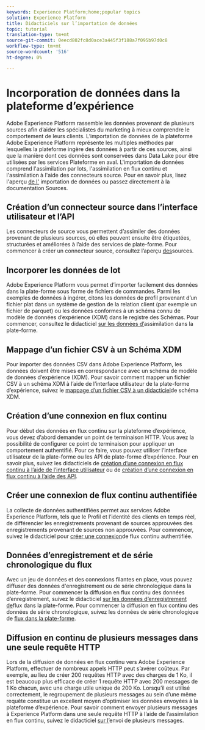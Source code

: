 ```yaml
---
keywords: Experience Platform;home;popular topics
solution: Experience Platform
title: Didacticiels sur l’importation de données
topic: tutorial
translation-type: tm+mt
source-git-commit: 0eecd802fc8d0ace3a445f3f188a7f095b97d0c8
workflow-type: tm+mt
source-wordcount: '516'
ht-degree: 0%

---
```



# Incorporation de données dans la plateforme d’expérience

Adobe Experience Platform rassemble les données provenant de plusieurs sources afin d’aider les spécialistes du marketing à mieux comprendre le comportement de leurs clients. L’importation de données de la plateforme Adobe Experience Platform représente les multiples méthodes par lesquelles la plateforme ingère des données à partir de ces sources, ainsi que la manière dont ces données sont conservées dans Data Lake pour être utilisées par les services Plateforme en aval. L&#39;importation de données comprend l&#39;assimilation par lots, l&#39;assimilation en flux continu et l&#39;assimilation à l&#39;aide des connecteurs source. Pour en savoir plus, lisez l&#39;aperçu [de l&#39;](../ingestion/home.md) importation de données ou passez directement à la documentation [](../sources/home.md)Sources.

## Création d’un connecteur source dans l’interface utilisateur et l’API

Les connecteurs de source vous permettent d’assimiler des données provenant de plusieurs sources, où elles peuvent ensuite être étiquetées, structurées et améliorées à l’aide des services de plate-forme. Pour commencer à créer un connecteur source, consultez l’aperçu [des](../sources/home.md)sources.

## Incorporer les données de lot

Adobe Experience Platform vous permet d’importer facilement des données dans la plate-forme sous forme de fichiers de commandes. Parmi les exemples de données à ingérer, citons les données de profil provenant d’un fichier plat dans un système de gestion de la relation client (par exemple un fichier de parquet) ou les données conformes à un schéma connu de modèle de données d’expérience (XDM) dans le registre des Schémas. Pour commencer, consultez le didacticiel [sur les données d’](../ingestion/tutorials/ingest-batch-data.md)assimilation dans la plate-forme.

## Mappage d’un fichier CSV à un Schéma XDM

Pour importer des données CSV dans Adobe Experience Platform, les données doivent être mises en correspondance avec un schéma de modèle de données d’expérience (XDM). Pour savoir comment mapper un fichier CSV à un schéma XDM à l’aide de l’interface utilisateur de la plate-forme d’expérience, suivez le [mappage d’un fichier CSV à un didacticiel](../ingestion/tutorials/map-a-csv-file.md)de schéma XDM.

## Création d’une connexion en flux continu

Pour début des données en flux continu sur la plateforme d’expérience, vous devez d’abord demander un point de terminaison HTTP. Vous avez la possibilité de configurer ce point de terminaison pour appliquer un comportement authentifié. Pour ce faire, vous pouvez utiliser l’interface utilisateur de la plate-forme ou les API de plate-forme d’expérience. Pour en savoir plus, suivez les didacticiels de [création d’une connexion en flux continu à l’aide de l’interface utilisateur](../ingestion/tutorials/create-streaming-connection-ui.md) ou de [création d’une connexion en flux continu à l’aide des API](../ingestion/tutorials/create-streaming-connection.md).

## Créer une connexion de flux continu authentifiée

La collecte de données authentifiées permet aux services Adobe Experience Platform, tels que le Profil et l’identité des clients en temps réel, de différencier les enregistrements provenant de sources approuvées des enregistrements provenant de sources non approuvées. Pour commencer, suivez le didacticiel pour [créer une connexion](../ingestion/tutorials/create-authenticated-streaming-connection.md)de flux continu authentifiée.

## Données d’enregistrement et de série chronologique du flux

Avec un jeu de données et des connexions filantes en place, vous pouvez diffuser des données d&#39;enregistrement ou de série chronologique dans la plate-forme. Pour commencer la diffusion en flux continu des données d’enregistrement, suivez le didacticiel [sur les données d’enregistrement de](../ingestion/tutorials/streaming-record-data.md)flux dans la plate-forme. Pour commencer la diffusion en flux continu des données de série chronologique, suivez les données de série chronologique de [flux dans la plate-forme](../ingestion/tutorials/streaming-time-series-data.md).

## Diffusion en continu de plusieurs messages dans une seule requête HTTP

Lors de la diffusion de données en flux continu vers Adobe Experience Platform, effectuer de nombreux appels HTTP peut s’avérer coûteux. Par exemple, au lieu de créer 200 requêtes HTTP avec des charges de 1 Ko, il est beaucoup plus efficace de créer 1 requête HTTP avec 200 messages de 1 Ko chacun, avec une charge utile unique de 200 Ko. Lorsqu’il est utilisé correctement, le regroupement de plusieurs messages au sein d’une même requête constitue un excellent moyen d’optimiser les données envoyées à la plateforme d’expérience. Pour savoir comment envoyer plusieurs messages à Experience Platform dans une seule requête HTTP à l’aide de l’assimilation en flux continu, suivez le didacticiel [sur l’](../ingestion/tutorials/streaming-multiple-messages.md)envoi de plusieurs messages.



